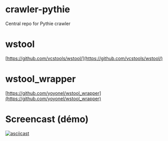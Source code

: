 # crawler-pythie
Central repo for Pythie crawler

# wstool

[https://github.com/vcstools/wstool/](https://github.com/vcstools/wstool/)

# wstool_wrapper

[https://github.com/yoyonel/wstool_wrapper](https://github.com/yoyonel/wstool_wrapper)

# Screencast (démo)

[![asciicast](https://asciinema.org/a/8JBO7X1tGY4xDgPCMUtZmqWGh.png)](https://asciinema.org/a/8JBO7X1tGY4xDgPCMUtZmqWGh)
